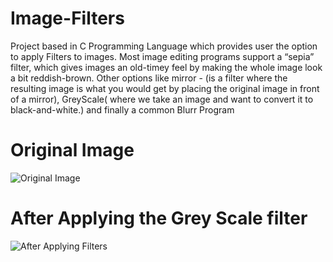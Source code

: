 # Image-Filters
Project based in C Programming Language which provides user the option to apply Filters to images. Most image editing programs support a “sepia” filter, which gives images an old-timey feel by making the whole image look a bit reddish-brown. Other options like mirror -  (is a filter where the resulting image is what you would get by placing the original image in front of a mirror), GreyScale( where we take an image and want to convert it to black-and-white.) and finally a common Blurr Program 

# Original Image
![Original Image](https://raw.githubusercontent.com/thisisadityapatel/Image-Filters/main/Image-Filter/yard.bmp)

# After Applying the Grey Scale filter
![After Applying Filters](https://raw.githubusercontent.com/thisisadityapatel/Image-Filters/main/Image-Filter/out.bmp)
